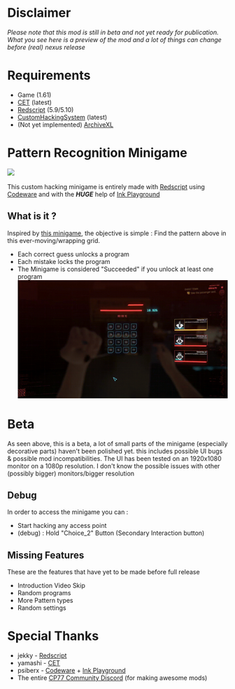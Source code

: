 # Disclaimer
*Please note that this mod is still in beta and not yet ready for publication. What you see here is a preview of the mod and a lot of things can change before (real) nexus release*

# Requirements

- Game (1.61)
- [CET](https://www.nexusmods.com/cyberpunk2077/mods/107) (latest)
- [Redscript](https://github.com/jac3km4/redscript) (5.9/5.10)
- [CustomHackingSystem](https://github.com/ElysiumRL/CustomHackingSystem) (latest)
- (Not yet implemented) [ArchiveXL](https://github.com/psiberx/cp2077-archive-xl)

# Pattern Recognition Minigame
![](preview/Hackstartpreview.gif)

This custom hacking minigame is entirely made with [Redscript](https://github.com/jac3km4/redscript) using [Codeware](https://github.com/psiberx/cp2077-codeware) and with the ***HUGE*** help of [Ink Playground](https://github.com/psiberx/cp2077-playground)

## What is it ?
Inspired by [this minigame](https://sharkiller.ddns.net/nopixel_minigame/hackingdevice/), the objective is simple : Find the pattern above in this ever-moving/wrapping grid.
- Each correct guess unlocks a program
- Each mistake locks the program
- The Minigame is considered "Succeeded" if you unlock at least one program
![](preview/Hackshowcase.gif)

# Beta
As seen above, this is a beta, a lot of small parts of the minigame (especially decorative parts) haven't been polished yet. this includes possible UI bugs & possible mod incompatibilities. The UI has been tested on an 1920x1080 monitor on a 1080p resolution. I don't know the possible issues with other (possibly bigger) monitors/bigger resolution

## Debug
In order to access the minigame you can :
- Start hacking any access point
- (debug) : Hold "Choice_2" Button (Secondary Interaction button)

## Missing Features
These are the features that have yet to be made before full release
- Introduction Video Skip
- Random programs
- More Pattern types
- Random settings

# Special Thanks
- jekky - [Redscript](https://github.com/jac3km4/redscript)
- yamashi - [CET](https://www.nexusmods.com/cyberpunk2077/mods/107)
- psiberx - [Codeware](https://github.com/psiberx/cp2077-codeware) + [Ink Playground](https://github.com/psiberx/cp2077-playground)
- The entire [CP77 Community Discord](https://discord.gg/Epkq79kd96) (for making awesome mods)
